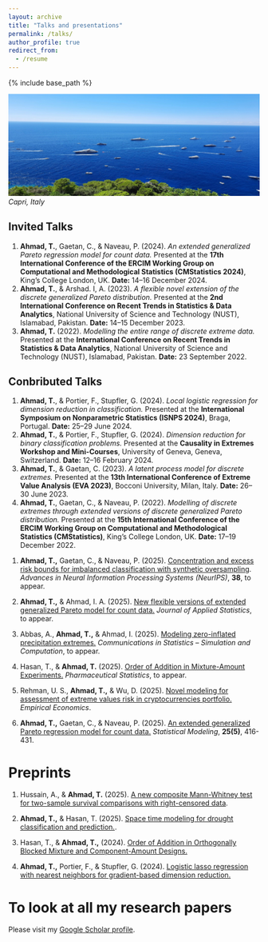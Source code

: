 ```yaml
---
layout: archive
title: "Talks and presentations"
permalink: /talks/
author_profile: true
redirect_from:
  - /resume
---
```


{% include base_path %}
<!-- Memory picture -->
![My memory at Capri](/images/capri1.jpg)
*Capri, Italy*

<h2>Invited Talks</h2>
<ol>
  <li>
    <strong>Ahmad, T.</strong>, Gaetan, C., & Naveau, P. (2024). 
    <em>An extended generalized Pareto regression model for count data.</em>
    Presented at the <strong>17th International Conference of the ERCIM Working Group on Computational and Methodological Statistics (CMStatistics 2024)</strong>, 
    King’s College London, UK. <strong>Date:</strong> 14–16 December 2024.
  </li>

  <li>
    <strong>Ahmad, T.</strong>, & Arshad. I, A. (2023). 
    <em>A flexible novel extension of the discrete generalized Pareto distribution.</em>
    Presented at the <strong>2nd International Conference on Recent Trends in Statistics &amp; Data Analytics</strong>, 
    National University of Science and Technology (NUST), Islamabad, Pakistan.
    <strong>Date:</strong> 14–15 December 2023.
  </li>

  <li>
    <strong>Ahmad, T.</strong> (2022). 
    <em>Modelling the entire range of discrete extreme data.</em><br>
    Presented at the <strong>International Conference on Recent Trends in Statistics &amp; Data Analytics</strong>, 
    National University of Science and Technology (NUST), Islamabad, Pakistan.
    <strong>Date:</strong> 23 September 2022.
  </li>
</ol>

<h2>Conbributed Talks</h2>
<ol>
  <li>
    <strong>Ahmad, T.</strong>, &amp; Portier, F., Stupfler, G. (2024). 
    <em>Local logistic regression for dimension reduction in classification.</em>
    Presented at the <strong>International Symposium on Nonparametric Statistics (ISNPS 2024)</strong>, Braga, Portugal.
    <strong>Date:</strong> 25–29 June 2024.
  </li>

  <li>
    <strong>Ahmad, T.</strong>, &amp; Portier, F., Stupfler, G. (2024). 
    <em>Dimension reduction for binary classification problems.</em>
    Presented at the <strong>Causality in Extremes Workshop and Mini-Courses</strong>, University of Geneva, Geneva, Switzerland.
    <strong>Date:</strong> 12–16 February 2024.
  </li>

  <li>
    <strong>Ahmad, T.</strong>, &amp; Gaetan, C. (2023). 
    <em>A latent process model for discrete extremes.</em>
    Presented at the <strong>13th International Conference of Extreme Value Analysis (EVA 2023)</strong>, Bocconi University, Milan, Italy.
    <strong>Date:</strong> 26–30 June 2023.
  </li>

  <li>
    <strong>Ahmad, T.</strong>, Gaetan, C., &amp; Naveau, P. (2022). 
    <em>Modelling of discrete extremes through extended versions of discrete generalized Pareto distribution.</em>
    Presented at the <strong>15th International Conference of the ERCIM Working Group on Computational and Methodological Statistics (CMStatistics)</strong>, King’s College London, UK.
    <strong>Date:</strong> 17–19 December 2022.
  </li>
</ol>


1. **Ahmad, T.,** Gaetan, C., & Naveau, P. (2025).  <a href="https://doi.org/10.48550/arXiv.2510.20472" target="_blank" rel="noopener noreferrer">Concentration and excess risk bounds for imbalanced classification with synthetic oversampling</a>. <i>Advances in Neural Information Processing Systems (NeurIPS)</i>, **38**, to appear.
2. **Ahmad, T.,** & Ahmad, I. A. (2025). <a href="https://doi.org/10.48550/arXiv.2409.18719" target="_blank" rel="noopener noreferrer">New flexible versions of extended generalized Pareto model for count data.</a> <i>Journal of Applied Statistics</i>, to appear. 

3. Abbas, A., **Ahmad, T.,** & Ahmad, I. (2025). <a href="https://doi.org/10.48550/arXiv.2504.11058" target="_blank" rel="noopener noreferrer">Modeling zero-inflated precipitation extremes.</a> <i>Communications in Statistics – Simulation and Computation</i>, to appear. 

4. Hasan, T., & **Ahmad, T.** (2025). <a href="https://doi.org/10.48550/arXiv.2410.04864" target="_blank" rel="noopener noreferrer">Order of Addition in Mixture-Amount Experiments.</a> <i>Pharmaceutical Statistics</i>, to appear.
   
5. Rehman, U. S., **Ahmad, T.,** & Wu, D. (2025). <a href="https://doi.org/10.1007/s00181-025-02784-3" target="_blank" rel="noopener noreferrer">Novel modeling for assessment of extreme values risk in cryptocurrencies portfolio.</a> <i>Empirical Economics</i>.  

6. **Ahmad, T.,** Gaetan, C., & Naveau, P. (2025). <a href="https://doi.org/10.1177/1471082X241266729" target="_blank" rel="noopener noreferrer">An extended generalized Pareto regression model for count data.</a> <i>Statistical Modeling</i>, **25(5)**, 416-431. 


Preprints
======
1. Hussain, A., & **Ahmad, T.** (2025).  <a href="https://doi.org/10.48550/arXiv.2510.05353" target="_blank" rel="noopener noreferrer">A new composite Mann-Whitney test for two-sample survival comparisons with right-censored data</a>. 
2. **Ahmad, T.,** & Hasan, T. (2025). <a href="https://doi.org/10.48550/arXiv.2507.15099" target="_blank" rel="noopener noreferrer">Space time modeling for drought classification and prediction.</a>. 

3. Hasan, T., & **Ahmad, T.,** (2024). <a href="https://doi.org/10.48550/arXiv.2410.22501" target="_blank" rel="noopener noreferrer">Order of Addition in Orthogonally Blocked Mixture and Component-Amount Designs.</a>

4. **Ahmad, T.,** Portier, F., & Stupfler, G. (2024). <a href="https://doi.org/10.48550/arXiv.2407.08485" target="_blank" rel="noopener noreferrer">Logistic lasso regression with nearest neighbors for gradient-based dimension reduction.</a>  



To look at all my research papers
======
Please visit my 
<a href="https://scholar.google.com/citations?user=0Unv8IAAAAAJ&hl=en" target="_blank" rel="noopener noreferrer">Google Scholar profile</a>.


